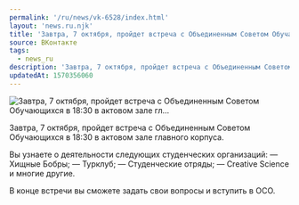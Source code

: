 ```yaml
---
permalink: '/ru/news/vk-6528/index.html'
layout: 'news.ru.njk'
title: 'Завтра, 7 октября, пройдет встреча с Объединенным Советом Обучающихся в 18:30 в актовом зале гл'
source: ВКонтакте
tags:
  - news_ru
description: 'Завтра, 7 октября, пройдет встреча с Объединенным Советом Обучающихся в 18:30 в актовом зале гл…'
updatedAt: 1570356060
---
```

![Завтра, 7 октября, пройдет встреча с Объединенным Советом Обучающихся в 18:30 в актовом зале гл…](https://sun9-54.userapi.com/impf/c852128/v852128790/1f1f48/gIiiU_c4nBE.jpg?size=1280x914&quality=96&proxy=1&sign=4c2733736b2d876fdb9d4ff73689f200&c_uniq_tag=Wh8ReoGBq7jLPwracs-Fl2vEoW6Pw59PEc7NqI4dbP0&type=album)

Завтра, 7 октября, пройдет встреча с Объединенным Советом Обучающихся в 18:30 в актовом зале главного корпуса.

Вы узнаете о деятельности следующих студенческих организаций:
— Хищные Бобры;
— Турклуб;
— Студенческие отряды;
— Creative Science и многие другие.

В конце встречи вы сможете задать свои вопросы и вступить в ОСО.
